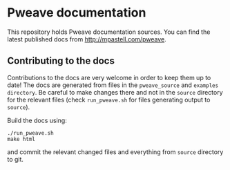 # Pweave documentation

This repository holds Pweave documentation sources. You can find the latest published docs from http://mpastell.com/pweave.

## Contributing to the docs

Contributions to the docs are very welcome in order to keep them up to date!
The docs are generated from files in the `pweave_source` and `examples directory`. Be careful to make changes there and not in the `source` directory for the relevant files (check `run_pweave.sh` for files generating output to `source`).

Build the docs using:

```
./run_pweave.sh
make html
```
and commit the relevant changed files and everything from `source` directory to git.
